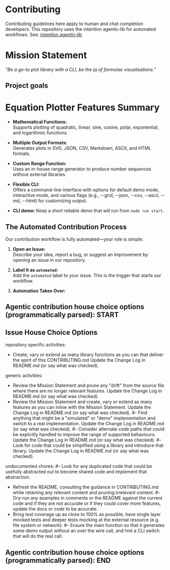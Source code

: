 # Contributing

Contributing guidelines here apply to human and chat completion developers.
This repository uses the intentïon agentic‑lib for automated workflows. See: [intentïon agentic‑lib](https://github.com/xn-intenton-z2a/agentic-lib)

# Mission Statement

_"Be a go-to plot library with a CLI, be the jq of formulae visualisations."_

## Project goals

# Equation Plotter Features Summary

- **Mathematical Functions:**  
  Supports plotting of quadratic, linear, sine, cosine, polar, exponential, and logarithmic functions.

- **Multiple Output Formats:**  
  Generates plots in SVG, JSON, CSV, Markdown, ASCII, and HTML formats.

- **Custom Range Function:**  
  Uses an in-house range generator to produce number sequences without external libraries.

- **Flexible CLI:**  
  Offers a command-line interface with options for default demo mode, interactive mode, and various flags (e.g., --grid, --json, --csv, --ascii, --md, --html) for customizing output.

- **CLI demo:**
  Keep a short reliable demo that will run from `node run start`.

## The Automated Contribution Process

Our contribution workflow is fully automated—your role is simple:

1. **Open an Issue:**  
   Describe your idea, report a bug, or suggest an improvement by opening an issue in our repository.

2. **Label It as `automated`:**  
   Add the `automated` label to your issue. This is the trigger that starts our workflow.

3. **Automation Takes Over:**  

## Agentic contribution house choice options (programmatically parsed): START

## Issue House Choice Options

repository specific activities:
- Create, vary or extend as many library functions as you can that deliver the spirit of this CONTRIBUTING.md Update the Change Log in README.md (or say what was checked).

generic activities:
- Review the Mission Statement and prune any "drift" from the source file where there are no longer relevant features. Update the Change Log in README.md (or say what was checked).
- Review the Mission Statement and create, vary or extend as many features as you can inline with the Mission Statement. Update the Change Log in README.md (or say what was checked).
  #- Find anything that might be a "simulated" or "demo" implementation and switch to a real implementation. Update the Change Log in README.md (or say what was checked).
  #- Consider alternate code paths that could be explicitly handled to improve the range of supported behaviours. Update the Change Log in README.md (or say what was checked).
  #- Look for code that could be simplified using a library and introduce that library. Update the Change Log in README.md (or say what was checked).

undocumented chores:
#- Look for any duplicated code that could be usefully abstracted out to become shared code and implement that abstraction.
- Refresh the README, consulting the guidance in CONTRIBUTING.md while retaining any relevant content and pruning irrelevant content.
  #- Dry-run any examples in comments or the README against the current code and if they are not accurate or if they could cover more features, update the docs or code to be accurate.
- Bring test coverage up as close to 100% as possible, have single layer mocked tests and deeper tests mocking at the external resource (e.g. file system or network).
  #- Ensure the main function so that it generates some demo output without an over the wire call, and hint a CLI switch that will do the real call.

## Agentic contribution house choice options (programmatically parsed): END
